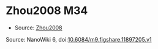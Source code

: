 <a name="material" />

# Zhou2008 M34
<script type="application/ld+json">
  {
    "@context": "https://schema.org/",
    "@type": "ChemicalSubstance",
    "@id": "https://egonw.github.io/nanowiki/nanowiki246.html#material",
    "http://purl.org/dc/terms/conformsTo":
      {
        "@type": "CreativeWork",
        "@id": "https://bioschemas.org/profiles/ChemicalSubstance/0.4-RELEASE/"
      },
    "identfier": "246",
    "name": "Zhou2008 M34",
    "url": "https://egonw.github.io/nanowiki/nanowiki246.html#material",
    "sameAs": "http://127.0.0.1/mediawiki/index.php/Special:URIResolver/Zhou2008_M34"
  }
</script>


* Source: [Zhou2008](Zhou2008.md)


Source: NanoWiki 6, doi:[10.6084/m9.figshare.11897205.v1](https://doi.org/10.6084/m9.figshare.11897205.v1)
